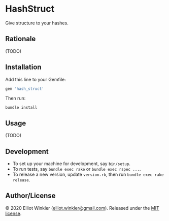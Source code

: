 # HashStruct

Give structure to your hashes.

## Rationale

(TODO)

## Installation

Add this line to your Gemfile:

``` ruby
gem 'hash_struct'
```

Then run:

    bundle install

## Usage

(TODO)

## Development

* To set up your machine for development, say `bin/setup`.
* To run tests, say `bundle exec rake` or `bundle exec rspec ...`.
* To release a new version, update `version.rb`,
  then run `bundle exec rake release`.

## Author/License

© 2020 Elliot Winkler (<elliot.winkler@gmail.com>).
Released under the [MIT license](LICENSE.txt).
